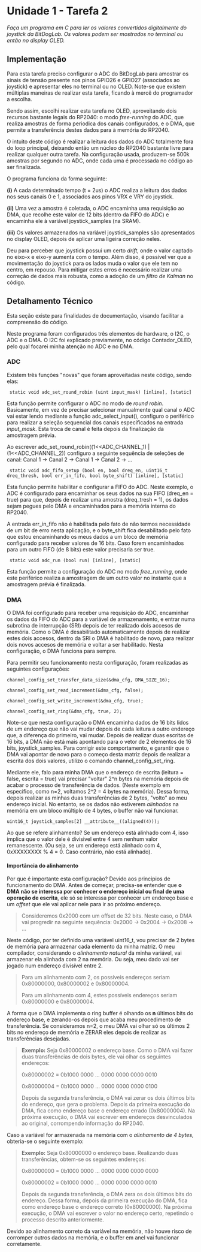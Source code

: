 # Unidade 1 - Tarefa 2 

*Faça um programa em C para ler os valores convertidos digitalmente do joystick da BitDogLab. Os valores podem ser mostrados no terminal ou então no display OLED.*

## Implementação


Para esta tarefa preciso configurar o ADC do BitDogLab para amostrar os sinais de tensão presente nos pinos GPIO26 e GPIO27 (associados ao joystick) e apresentar eles no terminal ou no OLED. Note-se que existem múltiplas maneiras de realizar esta tarefa, ficando à mercê do programador a escolha.

Sendo assim, escolhi realizar esta tarefa no OLED, aproveitando dois recursos bastante legais do RP2040: o modo *free-running* do ADC, que realiza amostras de forma periodica dos canais configurados, e o DMA, que permite a transferência destes dados para à memória do RP2040. 

O intuito deste código é realizar a leitura dos dados do ADC totalmente fora do loop principal, deixando então um núcleo do RP2040 bastante livre para realizar qualquer outra tarefa. Na configuração usada, produzem-se 500k amostras por segundo no ADC, onde cada uma é processada no código ao ser finalizada.

O programa funciona da forma seguinte:

**(i)** A cada determinado tempo (t = 2us) o ADC realiza a leitura dos dados nos seus canais 0 e 1, associados aos pinos VRX e VRY do joystick.

**(ii)** Uma vez a amostra é coletada, o ADC encaminha uma requisição ao DMA, que recolhe este valor de 12 bits (dentro da FIFO do ADC) e encaminha ele à variável joystick_samples (na SRAM).

**(iii)** Os valores armazenados na variável joystick_samples são apresentados no display OLED, depois de aplicar uma ligeira correção neles.

Deu para perceber que joystick possui um certo *drift*, onde o valor captado no eixo-x e eixo-y aumenta com o tempo. Além disso, é possível ver que a movimentação do joystick para os lados muda o valor que ele tem no centro, em repouso. Para mitigar estes erros é necessário realizar uma correção de dados mais robusta, como a adoção de um *filtro de Kalman* no código.

## Detalhamento Técnico

Esta seção existe para finalidades de documentação, visando facilitar a compreensão do código.

Neste programa foram configurados três elementos de hardware, o I2C, o ADC e o DMA. O I2C foi explicado previamente, no código Contador_OLED, pelo qual focarei minha atenção no ADC e no DMA.

### ADC
Existem três funções "novas" que foram aproveitadas neste código, sendo elas:

     static void adc_set_round_robin (uint input_mask) [inline], [static]

Esta função permite configurar o ADC no modo de *round robin*. Basicamente, em vez de precisar selecionar manualmente qual canal o ADC vai estar lendo mediante a função adc_select_input(), configuro o periférico para realizar a seleção sequencial dos canais especificados na entrada *input_mask*. Esta troca de canal é feita depois da finalização da amostragem prévia.

Ao escrever adc_set_round_robin((1<<ADC_CHANNEL_1) | (1<<ADC_CHANNEL_2))
configuro a seguinte sequência de seleções de canal:
Canal 1 -> Canal 2 -> Canal 1 -> Canal 2 -> ...


     static void adc_fifo_setup (bool en, bool dreq_en, uint16_t dreq_thresh, bool err_in_fifo, bool byte_shift) [inline], [static]

Esta função permite habilitar e configurar a FIFO do ADC. Neste exemplo, o ADC é configurado para encaminhar os seus dados na sua FIFO (dreq_en = true) para que, depois de realizar uma amostra (dreq_tresh = 1), os dados sejam pegues pelo DMA e encaminhados para a memória interna do RP2040. 

A entrada err_in_fifo não é habilitada pelo fato de não termos necessidade de um bit de erro nesta aplicação, e o byte_shift fica desabilitado pelo fato que estou encaminhando os meus dados a um bloco de memória configurado para receber valores de 16 bits. Caso forem encaminhados para um outro FIFO (de 8 bits) este valor precisaria ser true.

     static void adc_run (bool run) [inline], [static]

Esta função permite a configuração do ADC no modo *free_running*, onde este periférico realiza a amostragem de um outro valor no instante que a amostragem prévia é finalizada.


### DMA

O DMA foi configurado para receber uma requisição do ADC, encaminhar os dados da FIFO do ADC para a variável de armazenamento, e entrar numa subrotina de interrupção (SRI) depois de ter realizado dois accesos de memória. Como o DMA é desabilitado automaticamente depois de realizar estes dois accesos, dentro da SRI o DMA é habilitado de novo, para realizar dois novos accesos de memória e voltar a ser habilitado. Nesta configuração, o DMA funciona para sempre.

Para permitir seu funcionamento nesta configuração, foram realizadas as seguintes configurações:

    channel_config_set_transfer_data_size(&dma_cfg, DMA_SIZE_16);

    channel_config_set_read_increment(&dma_cfg, false);

    channel_config_set_write_increment(&dma_cfg, true);

    channel_config_set_ring(&dma_cfg, true, 2);

Note-se que nesta configuração o DMA encaminha dados de 16 bits lidos de um endereço que não vai mudar depois de cada leitura a outro endereço que, a diferença do primeiro, vai mudar. Depois de realizar duas escritas de 16 bits, a DMA não está mais apontando para o vetor de 2 elementos de 16 bits, joystick_samples. Para corrigir este comportamento, e garantir que o DMA vai apontar de novo para o começo desta matriz depois de realizar a escrita dos dois valores, utilizo o comando channel_config_set_ring.

Mediante ele, falo para minha DMA que o endereço de escrita (leitura = false, escrita = true) vai precisar "voltar" 2^n bytes na memória depois de acabar o processo de transferência de dados. (Neste exemplo em específico, como n=2, voltamos 2^2 = 4 bytes na memória). Dessa forma, depois realizar as minhas duas transferências de 2 bytes, "volto" ao meu endereço inicial. No entanto, se os dados não estiverem *alinhados* na memória em um bloco múltiplo de 4 bytes, o buffer não vai funcionar.


    uint16_t joystick_samples[2] __attribute__((aligned(4))); 

Ao que se refere alinhamento? Se um endereço está alinhado com 4, isso implica que o valor dele é divisivel entre 4 sem nenhum valor remanescente. (Ou seja, se um endereço está alinhado com 4, 0xXXXXXXXX % 4 = 0. Caso contrário, não está alinhado).

#### Importância do alinhamento
Por que é importante esta configuração? Devido aos principios de funcionamento do DMA. Antes de começar, precisa-se entender que **o DMA não se interessa por conhecer o endereço inicial ou final de uma operação de escrita**, ele só se interessa por conhecer um endereço base e um *offset* que ele vai aplicar nele para ir ao próximo endereço. 
> Consideremos 0x2000 com um offset de 32 bits. Neste caso, o DMA vai progredir na seguinte sequência: 0x2000 -> 0x2004 -> 0x2008 -> ...

Neste código, por ter definido uma variável uint16_t, vou precisar de 2 bytes de memória para armazenar cada elemento da minha matriz. O meu compilador, considerando o *alinhamento natural* da minha variável, vai armazenar ela alinhada com 2 na memória. Ou seja, meu dado vai ser jogado num endereço divisível entre 2.

> Para um alinhamento com 2, os possiveis endereços seriam 0x80000000, 0x80000002 e 0x80000004.
>
> Para um alinhamento com 4, estes possíveis endereços seriam 0x80000000 e 0x80000004.

A forma que o DMA implementa o ring buffer é olhando os **n** últimos bits do endereço base, e zerando-os depois que acaba meu procedimento de transferência. Se consideramos n=2, o meu DMA vai olhar só os últimos 2 bits no endereço de memória e ZERAR eles depois de realizar as transferências desejadas.

> **Exemplo:** Seja 0x80000002 o endereço base. Como o DMA vai fazer duas transferências de dois bytes, ele vai olhar os seguintes endereços:
>
> 0x80000002 = 0b1000 0000 ... 0000 0000 0000 0010
>
> 0x80000004 = 0b1000 0000 ... 0000 0000 0000 0100
>
> Depois da segunda transferência, o DMA vai zerar os dois últimos bits do endereço, que gera o problema. Depois da primeira execução do DMA, fica como endereço base o endereço errado (0x80000004). Na próxima execução, o DMA vai escrever em endereços desvinculados ao original, corrompendo informação do RP2040.

Caso a variável for armazenada na memória com o *alinhamento de 4 bytes*, obteria-se o seguinte exemplo:

> **Exemplo:** Seja 0x80000000 o endereço base. Realizando duas transferências, obtem-se os seguintes endereços:
>
> 0x80000000 = 0b1000 0000 ... 0000 0000 0000 0000
>
> 0x80000002 = 0b1000 0000 ... 0000 0000 0000 0010
>
> Depois da segunda transferência, o DMA zera os dois últimos bits do endereço. Dessa forma, depois da primeira execução do DMA, fica como endereço base o endereço correto (0x80000000). Na próxima execução, o DMA vai escrever o valor no endereço certo, repetindo o processo descrito anteriormente.

Devido ao alinhamento correto da variável na memória, não houve risco de corromper outros dados na memória, e o buffer em anel vai funcionar corretamente.
